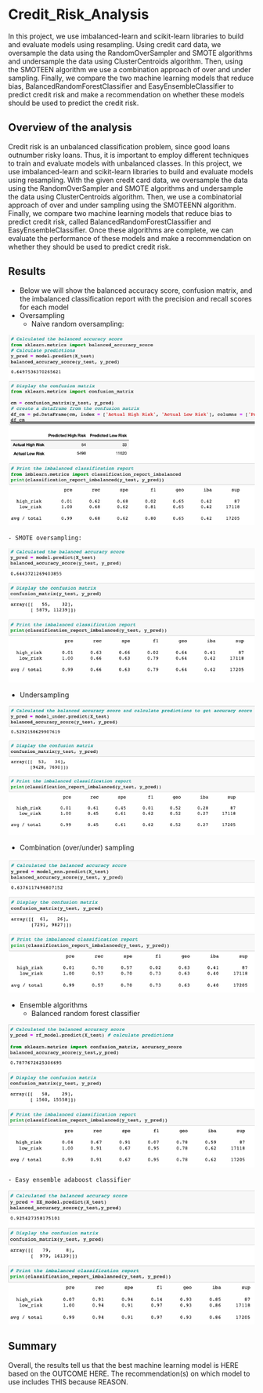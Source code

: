 # Credit_Risk_Analysis
In this project, we use imbalanced-learn and scikit-learn libraries to build and evaluate models using resampling. Using credit card data, we oversample the data using the RandomOverSampler and SMOTE algorithms and undersample the data using ClusterCentroids algorithm. Then, using the SMOTEEN algorithm we use a combination approach of over and under sampling. Finally, we compare the two machine learning models that reduce bias, BalancedRandomForestClassifier and EasyEnsembleClassifier to predict credit risk and make a recommendation on whether these models should be used to predict the credit risk.

## Overview of the analysis
Credit risk is an unbalanced classification problem, since good loans outnumber risky loans. Thus, it is important to employ different techniques to train and evaluate models with unbalanced classes. In this project, we use imbalanced-learn and scikit-learn libraries to build and evaluate models using resampling. With the given credit card data, we oversample the data using the RandomOverSampler and SMOTE algorithms and undersample the data using ClusterCentroids algorithm. Then, we use a combinatorial approach of over and under sampling using the SMOTEENN algorithm. Finally, we compare two machine learning models that reduce bias to predict credit risk, called BalancedRandomForestClassifier and EasyEnsembleClassifier. Once these algorithms are complete, we can evaluate the performance of these models and make a recommendation on whether they should be used to predict credit risk.

## Results
- Below we will show the balanced accuracy score, confusion matrix, and the imbalanced classification report with the precision and recall scores for each model
- Oversampling
	- Naive random oversampling:

![naive oversampling](https://github.com/kmaluccio/Credit_Risk_Analysis/blob/main/naive-oversampling.png)

	- SMOTE oversampling:

![SMOTE oversampling](https://github.com/kmaluccio/Credit_Risk_Analysis/blob/main/smote-oversampling.png)

- Undersampling

![undersampling](https://github.com/kmaluccio/Credit_Risk_Analysis/blob/main/undersampling.png)

- Combination (over/under) sampling

![combo sampling](https://github.com/kmaluccio/Credit_Risk_Analysis/blob/main/combination-sampling.png)

- Ensemble algorithms
	- Balanced random forest classifier

![ensemble sampling](https://github.com/kmaluccio/Credit_Risk_Analysis/blob/main/ensemble-sampling.png)

	- Easy ensemble adaboost classifier

![easy ensemble sampling](https://github.com/kmaluccio/Credit_Risk_Analysis/blob/main/easy-ensemble-sampling.png)


## Summary
Overall, the results tell us that the best machine learning model is HERE based on the OUTCOME HERE. The recommendation(s) on which model to use includes THIS because REASON. 


